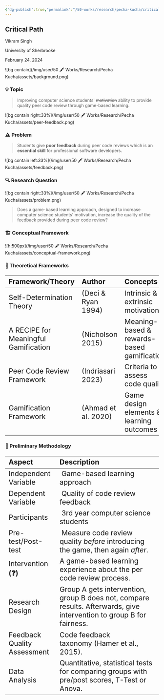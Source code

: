 ```yaml
---
{"dg-publish":true,"permalink":"/50-works/research/pecha-kucha/critical-path-pecha-kucha/","title":"Critical Path Pecha Kucha","created":"2024-09-06","updated":"2024-09-13"}
---
```



## Critical Path

Vikram Singh

University of Sherbrooke

February 24, 2024

![bg contain](/img/user/50 🖋️ Works/Research/Pecha Kucha/assets/background.png)

### 💡 Topic

> Improving computer science students' ~~motivation~~ ability to provide quality peer code review through game-based learning.

![bg contain right:33%](/img/user/50 🖋️ Works/Research/Pecha Kucha/assets/peer-feedback.png)

<!--
Notes.
-->

### ⚠️ Problem

> Students give **poor feedback** during peer code reviews which is an **essential skill** for professional software developers.

![bg contain left:33%](/img/user/50 🖋️ Works/Research/Pecha Kucha/assets/feedback.png)

<!--
- Peer code review is essential for software development, but it's only effective when students put in effort.
- This research investigates how to motivate CS students to provide high-quality feedback.
- Many Computer Science students find peer code review boring or pointless. This leads to superficial feedback that doesn't help anyone improve.
-->

### 🔍 Research Question

![bg contain right:33%](/img/user/50 🖋️ Works/Research/Pecha Kucha/assets/problem.png)

> Does a game-based learning approach, designed to increase computer science students' motivation, increase the quality of the feedback provided during peer code review?

<!--
Notes.
-->

### 🏗️ Conceptual Framework

![h:500px](/img/user/50 🖋️ Works/Research/Pecha Kucha/assets/conceptual-framework.png)

<!--
- **Problem:** Traditional approaches to peer code review often fail to motivate Computer Science students, resulting in low-quality feedback that hinders learning for all involved.
- **Approach:** This research explores using game-based learning, informed by motivational theories, to increase student engagement with peer code review and improve the quality of feedback provided.
- **Potential Impact:** This study aims to benefit CS students by cultivating essential development skills, empower educators with effective strategies, and contribute to the broader understanding of motivation within computer science education.
-->

### 💭 Theoretical Frameworks

<style scoped>
	table {
	  font-size: 30px;
	}
</style>

| Framework/Theory                     | Author              | Concepts                                   |
|:----------------------------------- |:------------------ |:----------------------------------------- |
| Self-Determination Theory            | (Deci & Ryan 1994)  | Intrinsic & extrinsic motivation           |
| A RECIPE for Meaningful Gamification | (Nicholson 2015)    | Meaning-based & rewards-based gamification |
| Peer Code Review Framework           | (Indriasari 2023)   | Criteria to assess code quality            |
| Gamification Framework               | (Ahmad et al. 2020) | Game design elements & learning outcomes   |

<!--
- This research builds on the established value of peer code review, draws from key motivational theories, and explores successful uses of gamification and game-based learning in computer science education.
- **Ahmad et al.**:
	- gamification constructs
	- game design elements
	- assessment about students' satisfaction and learning outcomes
- **Nicholson**: Meaningful gamification is concerned about long-term benefits of gamification on the users. It aims to engage users by increasing their intrinsic motivation instead of using external rewards.
- **Deci & Ryan**: The basis of meaningful gamification is the Self-Determination Theory (SDT) which implies that intrinsic motivation is driven by: autonomy, competence or mastery, and relatedness.
	- Autonomy refers to freedom of choice;
	- competence refers to mastering learning material that would encourage user to engage deeper in the course activities;
	- relatedness represents social engagement and relations between participants.
-->

### 🔬 Preliminary Methodology

<style scoped>
	table {
	  font-size: 23px;
	}
</style>

| Aspect                      | Description                                                                                                          |
|:-------------------------- |:------------------------------------------------------------------------------------------------------------------- |
| Independent Variable        |  Game-based learning approach                                                                                        |
| Dependent Variable          |  Quality of code review feedback                                                                                     |
| Participants                |  3rd year computer science students                                                                                  |
| Pre-test/Post-test          |  Measure code review quality *before* introducing the game, then again *after*.                                      |
| Intervention **(❓)**       | A game-based learning experience about the per code review process.                                                  |
| Research Design             | Group A gets intervention, group B does not, compare results. Afterwards, give intervention to group B for fairness. |
| Feedback Quality Assessment | Code feedback taxonomy (Hamer et al., 2015).                                                                         |
| Data Analysis               | Quantitative, statistical tests for comparing groups with pre/post scores, T-Test or Anova.                          |

<!--
- General comments were high-level and did not target particular elements of the code.
- Speciﬁc comments focused on some aspects of the code or criteria of code assessment.
- These two categories were further divided into negative, positive, neutral, and advice/action.
	- negative if it highlighted an aspect of the code that was inadequate
	- positive if it highlighted something that was completed well.
	- comments that were not obviously positive or negative in tone were classiﬁed as neutral.
	- Advice/action comments provided actionable suggestions for making modiﬁcation or improvement to the programming code.
- Personal voice if they included personal features such as emoticon, encouragement, or directing a comment towards the author of the code rather than focusing on the code.
- Oﬀ-topic comments were unrelated to the project.
-->
